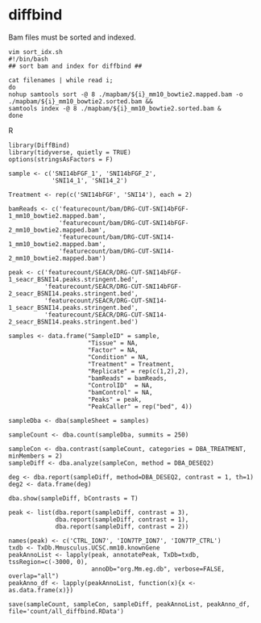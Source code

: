 # diffbind

Bam files must be sorted and indexed.  

    vim sort_idx.sh
    #!/bin/bash
    ## sort bam and index for diffbind ##

    cat filenames | while read i; 
    do
    nohup samtools sort -@ 8 ./mapbam/${i}_mm10_bowtie2.mapped.bam -o ./mapbam/${i}_mm10_bowtie2.sorted.bam &&
    samtools index -@ 8 ./mapbam/${i}_mm10_bowtie2.sorted.bam &
    done

R  

    library(DiffBind)
    library(tidyverse, quietly = TRUE)
    options(stringsAsFactors = F)

    sample <- c('SNI14bFGF_1', 'SNI14bFGF_2', 
                'SNI14_1', 'SNI14_2')

    Treatment <- rep(c('SNI14bFGF', 'SNI14'), each = 2)

    bamReads <- c('featurecount/bam/DRG-CUT-SNI14bFGF-1_mm10_bowtie2.mapped.bam', 
                  'featurecount/bam/DRG-CUT-SNI14bFGF-2_mm10_bowtie2.mapped.bam',
                  'featurecount/bam/DRG-CUT-SNI14-1_mm10_bowtie2.mapped.bam', 
                  'featurecount/bam/DRG-CUT-SNI14-2_mm10_bowtie2.mapped.bam')

    peak <- c('featurecount/SEACR/DRG-CUT-SNI14bFGF-1_seacr_BSNI14.peaks.stringent.bed', 
              'featurecount/SEACR/DRG-CUT-SNI14bFGF-2_seacr_BSNI14.peaks.stringent.bed',
              'featurecount/SEACR/DRG-CUT-SNI14-1_seacr_BSNI14.peaks.stringent.bed', 
              'featurecount/SEACR/DRG-CUT-SNI14-2_seacr_BSNI14.peaks.stringent.bed')

    samples <- data.frame("SampleID" = sample,
                          "Tissue" = NA, 
                          "Factor" = NA,
                          "Condition" = NA,
                          "Treatment" = Treatment,
                          "Replicate" = rep(c(1,2),2), 
                          "bamReads" = bamReads,
                          "ControlID"  = NA,
                          "bamControl" = NA,
                          "Peaks" = peak,
                          "PeakCaller" = rep("bed", 4))

    sampleDba <- dba(sampleSheet = samples)

    sampleCount <- dba.count(sampleDba, summits = 250)

    sampleCon <- dba.contrast(sampleCount, categories = DBA_TREATMENT, minMembers = 2)
    sampleDiff <- dba.analyze(sampleCon, method = DBA_DESEQ2)

    deg <- dba.report(sampleDiff, method=DBA_DESEQ2, contrast = 1, th=1)
    deg2 <- data.frame(deg)

    dba.show(sampleDiff, bContrasts = T)

    peak <- list(dba.report(sampleDiff, contrast = 3),
                 dba.report(sampleDiff, contrast = 1),
                 dba.report(sampleDiff, contrast = 2))

    names(peak) <- c('CTRL_ION7', 'ION7TP_ION7', 'ION7TP_CTRL')
    txdb <- TxDb.Mmusculus.UCSC.mm10.knownGene
    peakAnnoList <- lapply(peak, annotatePeak, TxDb=txdb, tssRegion=c(-3000, 0), 
                           annoDb="org.Mm.eg.db", verbose=FALSE, overlap="all")
    peakAnno_df <- lapply(peakAnnoList, function(x){x <- as.data.frame(x)})

    save(sampleCount, sampleCon, sampleDiff, peakAnnoList, peakAnno_df, file='count/all_diffbind.RData')
